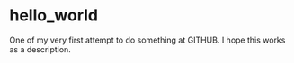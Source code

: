 # hello_world
One of my very first attempt to do something at GITHUB. I hope this works as a description.
